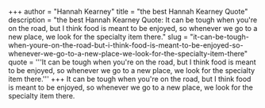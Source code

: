 +++
author = "Hannah Kearney"
title = "the best Hannah Kearney Quote"
description = "the best Hannah Kearney Quote: It can be tough when you're on the road, but I think food is meant to be enjoyed, so whenever we go to a new place, we look for the specialty item there."
slug = "it-can-be-tough-when-youre-on-the-road-but-i-think-food-is-meant-to-be-enjoyed-so-whenever-we-go-to-a-new-place-we-look-for-the-specialty-item-there"
quote = '''It can be tough when you're on the road, but I think food is meant to be enjoyed, so whenever we go to a new place, we look for the specialty item there.'''
+++
It can be tough when you're on the road, but I think food is meant to be enjoyed, so whenever we go to a new place, we look for the specialty item there.
